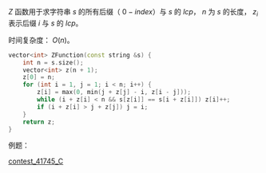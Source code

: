 $Z$ 函数用于求字符串 $s$ 的所有后缀（ $0-index$）与 $s$  的 $lcp$， $n$ 为 $s$ 的长度， $z_i$ 表示后缀 $i$ 与 $s$ 的 $lcp$。

时间复杂度： $O(n)$。

```C++
vector<int> ZFunction(const string &s) {
    int n = s.size();
    vector<int> z(n + 1);
    z[0] = n;
    for (int i = 1, j = 1; i < n; i++) {
        z[i] = max(0, min(j + z[j] - i, z[i - j]));
        while (i + z[i] < n && s[z[i]] == s[i + z[i]]) z[i]++;
        if (i + z[i] > j + z[j]) j = i;
    }
    return z;
}
```

例题：

[contest_41745_C](https://ac.nowcoder.com/acm/contest/41745/C)
